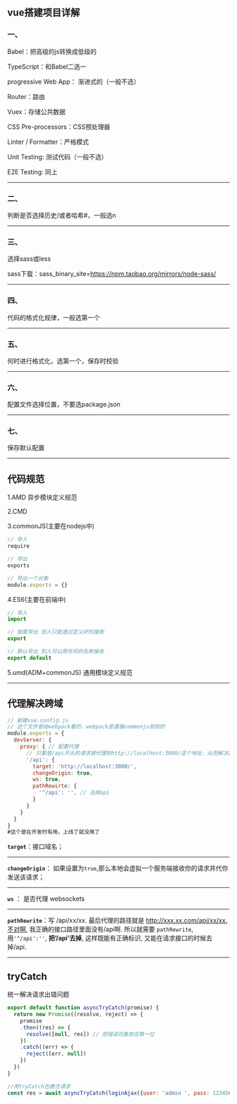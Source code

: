 ## vue搭建项目详解

### 一、

Babel：把高级的js转换成低级的

TypeScript：和Babel二选一

progressive Web App： 渐进式的（一般不选）

Router：路由

Vuex：存储公共数据

CSS Pre-processors：CSS预处理器

Linter / Formatter：严格模式

Unit Testing: 测试代码（一般不选）

E2E Testing: 同上

---

### 二、

判断是否选择历史/或者哈希#，一般选n

---

### 三、

选择sass或less

sass下载：sass_binary_site=https://npm.taobao.org/mirrors/node-sass/

---

### 四、

代码的格式化规律，一般选第一个

---

### 五、

何时进行格式化，选第一个，保存时校验

---

### 六、

配置文件选择位置，不要选package.json

---

### 七、

保存默认配置

---

##  代码规范

1.AMD 异步模块定义规范

2.CMD

3.commonJS(主要在nodejs中)

```js
// 导入
require

// 导出
exports

// 导出一个对象
module.exports = {}
```

4.ES6(主要在前端中)

```js
// 导入
import

// 按需导出 别人只能通过定义好的接收
export

// 默认导出 别人可以用任何的名称接收
export default 
```

5.umd(ADM+commonJS) 通用模块定义规范

---

## 代理解决跨域

```js
// 新建vue.config.js
// 这个文件是给webpack看的，webpack是遵循commonjs规则的
module.exports = {
  devServer: {
    proxy: { // 配置代理
      // 只要是/api开头的请求就代理到http://localhost:3000/这个地址，从而解决跨域
      '/api': {
        target: 'http://localhost:3000/',
        changeOrigin: true,
        ws: true, 
        pathRewirte: {
          '^/api': '', // 去掉api
        }
      }
    }
  }
} 
#这个是在开发时有用，上线了就没用了
```

**`target`**：接口域名；

---

**`changeOrigin`**： 如果设置为`true`,那么本地会虚拟一个服务端接收你的请求并代你发送该请求；

---

**`ws`** ： 是否代理 websockets

---

**`pathRewrite`**：写 /api/xx/xx. 最后代理的路径就是 http://xxx.xx.com/api/xx/xx.不对啊, 我正确的接口路径里面没有/api啊. 所以就需要 `pathRewrite`,用`'^/api':''`, **把’/api’去掉**, 这样既能有正确标识, 又能在请求接口的时候去掉/api.

---

## tryCatch

统一解决请求出错问题

```js
export default function asyncTryCatch(promise) {
  return new Promise((resolve, reject) => {
    promise
    .then((res) => {
      resolve([null, res]) // 把错误对象放在第一位
    })
    .catch((err) => {
      reject([err, null])
    })
  })
}

//用tryCatch包裹住请求
const res = await asyncTryCatch(loginAjax({user: 'admin ', pass: 123456}))
```



